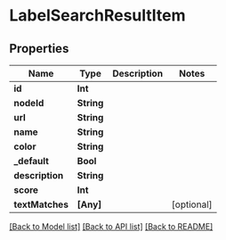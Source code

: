 # LabelSearchResultItem

## Properties
Name | Type | Description | Notes
------------ | ------------- | ------------- | -------------
**id** | **Int** |  | 
**nodeId** | **String** |  | 
**url** | **String** |  | 
**name** | **String** |  | 
**color** | **String** |  | 
**_default** | **Bool** |  | 
**description** | **String** |  | 
**score** | **Int** |  | 
**textMatches** | **[Any]** |  | [optional] 

[[Back to Model list]](../README.md#documentation-for-models) [[Back to API list]](../README.md#documentation-for-api-endpoints) [[Back to README]](../README.md)


